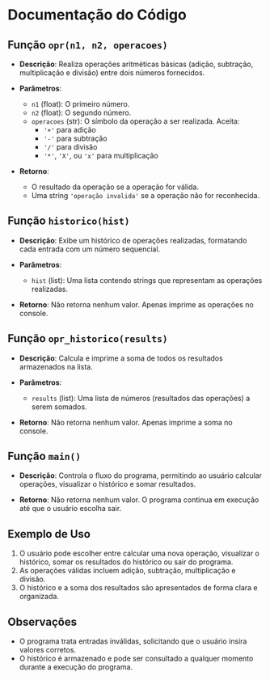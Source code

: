 # Documentação do Código

## Função `opr(n1, n2, operacoes)`

- **Descrição**: Realiza operações aritméticas básicas (adição, subtração, multiplicação e divisão) entre dois números fornecidos.
  
- **Parâmetros**:
  - `n1` (float): O primeiro número.
  - `n2` (float): O segundo número.
  - `operacoes` (str): O símbolo da operação a ser realizada. Aceita:
    - `'+'` para adição
    - `'-'` para subtração
    - `'/'` para divisão
    - `'*'`, `'X'`, ou `'x'` para multiplicação
  
- **Retorno**: 
  - O resultado da operação se a operação for válida.
  - Uma string `'operação invalida'` se a operação não for reconhecida.

## Função `historico(hist)`

- **Descrição**: Exibe um histórico de operações realizadas, formatando cada entrada com um número sequencial.
  
- **Parâmetros**:
  - `hist` (list): Uma lista contendo strings que representam as operações realizadas.
  
- **Retorno**: Não retorna nenhum valor. Apenas imprime as operações no console.

## Função `opr_historico(results)`

- **Descrição**: Calcula e imprime a soma de todos os resultados armazenados na lista.
  
- **Parâmetros**:
  - `results` (list): Uma lista de números (resultados das operações) a serem somados.
  
- **Retorno**: Não retorna nenhum valor. Apenas imprime a soma no console.

## Função `main()`

- **Descrição**: Controla o fluxo do programa, permitindo ao usuário calcular operações, visualizar o histórico e somar resultados.
  
- **Retorno**: Não retorna nenhum valor. O programa continua em execução até que o usuário escolha sair.

## Exemplo de Uso

1. O usuário pode escolher entre calcular uma nova operação, visualizar o histórico, somar os resultados do histórico ou sair do programa.
2. As operações válidas incluem adição, subtração, multiplicação e divisão.
3. O histórico e a soma dos resultados são apresentados de forma clara e organizada.

## Observações

- O programa trata entradas inválidas, solicitando que o usuário insira valores corretos.
- O histórico é armazenado e pode ser consultado a qualquer momento durante a execução do programa.
